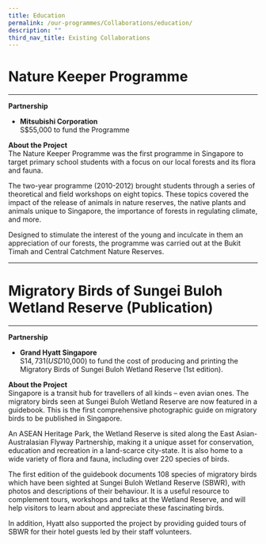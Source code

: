 ```yaml
---
title: Education
permalink: /our-programmes/Collaborations/education/
description: ""
third_nav_title: Existing Collaborations
---
```

# Nature Keeper Programme
-----------------------
<b>Partnership</b><br>
* **Mitsubishi Corporation**<br>
S$55,000 to fund the Programme

<b>About the Project</b><br>
The Nature Keeper Programme was the first programme in Singapore to target primary school students with a focus on our local forests and its flora and fauna.

The two-year programme (2010-2012) brought students through a series of theoretical and field workshops on eight topics. These topics covered the impact of the release of animals in nature reserves, the native plants and animals unique to Singapore, the importance of forests in regulating climate, and more.

Designed to stimulate the interest of the young and inculcate in them an appreciation of our forests, the programme was carried out at the Bukit Timah and Central Catchment Nature Reserves.

---

# Migratory Birds of Sungei Buloh Wetland Reserve (Publication)
-------------------------------------------------------------
<b>Partnership</b><br>
* **Grand Hyatt Singapore**<br>
S$14,731 (USD$10,000) to fund the cost of producing and printing the Migratory Birds of Sungei Buloh Wetland Reserve (1st edition).

<b>About the Project</b><br>
Singapore is a transit hub for travellers of all kinds – even avian ones. The migratory birds seen at Sungei Buloh Wetland Reserve are now featured in a guidebook. This is the first comprehensive photographic guide on migratory birds to be published in Singapore.

An ASEAN Heritage Park, the Wetland Reserve is sited along the East Asian-Australasian Flyway Partnership, making it a unique asset for conservation, education and recreation in a land-scarce city-state. It is also home to a wide variety of flora and fauna, including over 220 species of birds.

The first edition of the guidebook documents 108 species of migratory birds which have been sighted at Sungei Buloh Wetland Reserve (SBWR), with photos and descriptions of their behaviour. It is a useful resource to complement tours, workshops and talks at the Wetland Reserve, and will help visitors to learn about and appreciate these fascinating birds.

In addition, Hyatt also supported the project by providing guided tours of SBWR for their hotel guests led by their staff volunteers.